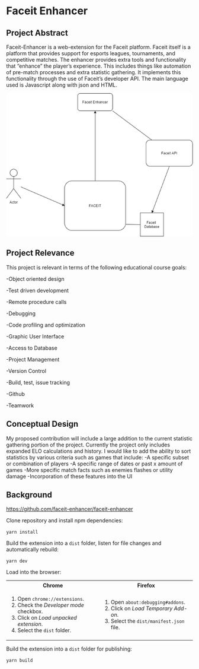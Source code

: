 

# Faceit Enhancer

## Project Abstract
Faceit-Enhancer is a web-extension for the Faceit platform. Faceit itself is a platform that provides support for esports leagues, tournaments, and competitive matches. 
The enhancer provides extra tools and functionality that “enhance” the player’s experience. This includes things like automation of pre-match processes and extra statistic gathering. It implements this functionality through the use of Faceit’s developer API. The main language used is Javascript along with json and HTML. 


![Use Case Image](DominicTaraska_FaceitEnhancer.png)

## Project Relevance
This project is relevant in terms of the following educational course goals:

-Object oriented design

-Test driven development 

-Remote procedure calls

-Debugging

-Code profiling and optimization

-Graphic User Interface

-Access to Database

-Project Management

-Version Control

-Build, test, issue tracking

-Github

-Teamwork 



## Conceptual Design
My proposed contribution will include a large addition to the current statistic gathering portion of the project. Currently the project only includes expanded ELO calculations and history. I would like to add the ability to sort statistics by various criteria such as games that include:
-A specific subset or combination of players
-A specific range of dates or past x amount of games 
-More specific match facts such as enemies flashes or utility damage
-Incorporation of these features into the UI


## Background
 

<https://github.com/faceit-enhancer/faceit-enhancer>

Clone repository and install npm dependencies:
```
yarn install
```

Build the extension into a `dist` folder, listen for file changes and automatically rebuild:
```
yarn dev
```

Load into the browser:
<table>
  <tr>
    <th>Chrome</th>
    <th>Firefox</th>
  </tr>
  <tr>
    <td width="50%">
      <ol>
        <li>Open <code>chrome://extensions</code>.</li>
        <li>Check the <i>Developer mode</i> checkbox.</li>
        <li>Click on <i>Load unpacked extension</i>.</li>
        <li>Select the <code>dist</code> folder.</li>
      </ol>
    </td>
    <td width="50%">
      <ol>
        <li>Open <code>about:debugging#addons</code>.</li>
        <li>Click on <i>Load Temporary Add-on</i>.</li>
        <li>Select the <code>dist/manifest.json</code> file.</li>
      </ol>
    </td>
  </tr>
</table>

Build the extension into a `dist` folder for publishing:
```
yarn build
```
